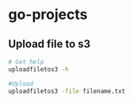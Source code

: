 # go-projects

## Upload file to s3
```bash
# Get help
uploadfiletos3 -h

#Upload
uploadfiletos3 -file filename.txt 
```
